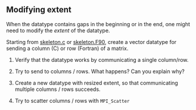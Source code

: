 ## Modifying extent

When the datatype contains gaps in the beginning or in the end, one might need to
modify the *extent* of the datatype.

Starting from [skeleton.c](skeleton.c) or [skeleton.F90](skeleton.F90), create a vector
datatype for sending a column (C) or row (Fortran) of a matrix.

1. Verify that the datatype works by communicating a single column/row.

2. Try to send to columns / rows. What happens? Can you explain why?

3. Create a new datatype with resized extent, so that communicating multiple columns / rows
   succeeds.

4. Try to scatter columns / rows with `MPI_Scatter`
